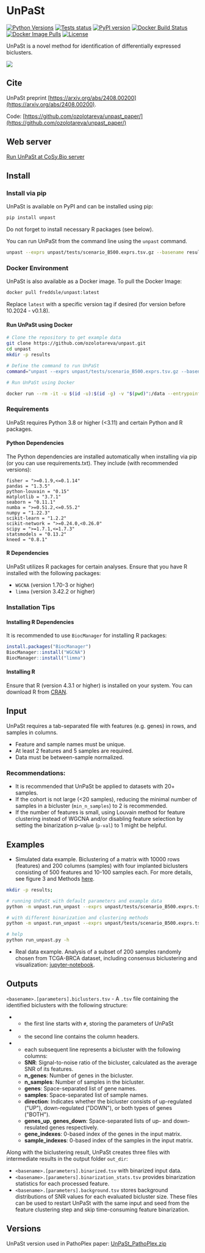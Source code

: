 # UnPaSt
[![Python Versions](https://img.shields.io/pypi/pyversions/unpast.svg)](https://pypi.org/project/unpast/)
[![Tests status](https://github.com/ozolotareva/unpast/actions/workflows/run-tests.yml/badge.svg)](https://github.com/ozolotareva/unpast/actions/workflows/run-tests.yml)
[![PyPI version](https://badge.fury.io/py/unpast.svg)](https://badge.fury.io/py/unpast)
[![Docker Build Status](https://github.com/ozolotareva/unpast/actions/workflows/docker-publish.yml/badge.svg)](https://github.com/ozolotareva/unpast/actions/workflows/docker-publish.yml)
[![Docker Image Pulls](https://img.shields.io/docker/pulls/freddsle/unpast)](https://hub.docker.com/r/freddsle/unpast/tags)
[![License](https://img.shields.io/pypi/l/unpast.svg)](https://github.com/ozolotareva/unpast/blob/main/LICENSE)


UnPaSt is a novel method for identification of differentially expressed biclusters.

<img src="https://github.com/ozolotareva/unpast_paper/blob/main/docs/UnPaSt_workflow_v7_method.png">

## Cite
UnPaSt preprint [https://arxiv.org/abs/2408.00200](https://arxiv.org/abs/2408.00200).

Code: [https://github.com/ozolotareva/unpast_paper/](https://github.com/ozolotareva/unpast_paper/)

## Web server
[Run UnPaSt at CoSy.Bio server](https://apps.cosy.bio/unpast/)

## Install

### Install via pip

UnPaSt is available on PyPI and can be installed using pip:

```bash
pip install unpast
```
Do not forget to install necessary R packages (see below).

You can run UnPaSt from the command line using the `unpast` command.

```bash
unpast --exprs unpast/tests/scenario_B500.exprs.tsv.gz --basename results/scenario_B500
```

### Docker Environment

UnPaSt is also available as a Docker image. To pull the Docker Image:

```bash
docker pull freddsle/unpast:latest
```

Replace `latest` with a specific version tag if desired (for version before 10.2024 - v0.1.8).

#### Run UnPaSt using Docker

```bash
# Clone the repository to get example data
git clone https://github.com/ozolotareva/unpast.git
cd unpast
mkdir -p results

# Define the command to run UnPaSt
command="unpast --exprs unpast/tests/scenario_B500.exprs.tsv.gz --basename results/scenario_B500 --verbose"

# Run UnPaSt using Docker

docker run --rm -it -u $(id -u):$(id -g) -v "$(pwd)":/data --entrypoint bash freddsle/unpast -c "cd /data && PYTHONPATH=/data $command"
```

### Requirements

UnPaSt requires Python 3.8 or higher (<3.11) and certain Python and R packages.

#### Python Dependencies

The Python dependencies are installed automatically when installing via pip (or you can use requirements.txt). They include (with recommended versions):

```
fisher = ">=0.1.9,<=0.1.14"
pandas = "1.3.5"
python-louvain = "0.15"
matplotlib = "3.7.1"
seaborn = "0.11.1"
numba = ">=0.51.2,<=0.55.2"
numpy = "1.22.3"
scikit-learn = "1.2.2"
scikit-network = ">=0.24.0,<0.26.0"
scipy = ">=1.7.1,<=1.7.3"
statsmodels = "0.13.2"
kneed = "0.8.1"
```

#### R Dependencies

UnPaSt utilizes R packages for certain analyses. Ensure that you have R installed with the following packages:

- `WGCNA` (version 1.70-3 or higher)
- `limma` (version 3.42.2 or higher)

### Installation Tips

#### Installing R Dependencies

It is recommended to use `BiocManager` for installing R packages:

```R
install.packages("BiocManager")
BiocManager::install("WGCNA")
BiocManager::install("limma")
```

#### Installing R

Ensure that R (version 4.3.1 or higher) is installed on your system. You can download R from [CRAN](https://cran.r-project.org/).


## Input
UnPaSt requires a tab-separated file with features (e.g. genes) in rows, and samples in columns.
* Feature and sample names must be unique.
* At least 2 features and 5 samples are required.
* Data must be between-sample normalized.

### Recommendations: 
* It is recommended that UnPaSt be applied to datasets with 20+ samples.
* If the cohort is not large (<20 samples), reducing the minimal number of samples in a bicluster (`min_n_samples`) to 2 is recommended. 
* If the number of features is small, using Louvain method for feature clustering instead of WGCNA and/or disabling feature selection by setting the binarization p-value (`p-val`) to 1 might be helpful.

## Examples
* Simulated data example. Biclustering of a matrix with 10000 rows (features) and 200 columns (samples) with four implanted biclusters consisting of 500 features and 10-100 samples each. For more details, see figure 3 and Methods [here](https://arxiv.org/abs/2408.00200).
  
```bash
mkdir -p results;

# running UnPaSt with default parameters and example data
python -m unpast.run_unpast --exprs unpast/tests/scenario_B500.exprs.tsv.gz --basename results/scenario_B500

# with different binarization and clustering methods
python -m unpast.run_unpast --exprs unpast/tests/scenario_B500.exprs.tsv.gz --basename results/scenario_B500 --binarization ward --clustering Louvain

# help
python run_unpast.py -h
```
* Real data example. Analysis of a subset of 200 samples randomly chosen from TCGA-BRCA dataset, including consensus biclustering and visualization:
  [jupyter-notebook](https://github.com/ozolotareva/unpast/blob/main/notebooks/UnPaSt_examples.ipynb).
  
## Outputs
`<basename>.[parameters].biclusters.tsv` - A `.tsv` file containing the identified biclusters with the following structure:

- * the first line starts with `#`, storing the parameters of UnPaSt
- * the second line contains the column headers.
- * each subsequent line represents a bicluster with the following columns:
  - **SNR**: Signal-to-noise ratio of the bicluster, calculated as the average SNR of its features.
  - **n_genes**: Number of genes in the bicluster.
  - **n_samples**: Number of samples in the bicluster.
  - **genes**: Space-separated list of gene names.
  - **samples**: Space-separated list of sample names.
  - **direction**: Indicates whether the bicluster consists of up-regulated ("UP"), down-regulated ("DOWN"), or both types of genes ("BOTH").
  - **genes_up**, **genes_down**: Space-separated lists of up- and down-resulated genes respectively.
  - **gene_indexes**: 0-based index of the genes in the input matrix.
  - **sample_indexes**: 0-based index of the samples in the input matrix.

Along with the biclustering result, UnPaSt creates three files with intermediate results in the output folder `out_dir`:
  - `<basename>.[parameters].binarized.tsv` with binarized input data.
  - `<basename>.[parameters].binarization_stats.tsv` provides binarization statistics for each processed feature.
  - `<basename>.[parameters].background.tsv` stores background distributions of SNR values for each evaluated bicluster size.
These files can be used to restart UnPaSt with the same input and seed from the feature clustering step and skip time-consuming feature binarization. 

## Versions
UnPaSt version used in PathoPlex paper: [UnPaSt_PathoPlex.zip](https://github.com/ozolotareva/unpast/blob/main/notebooks/UnPaSt_PathoPlex.zip)
